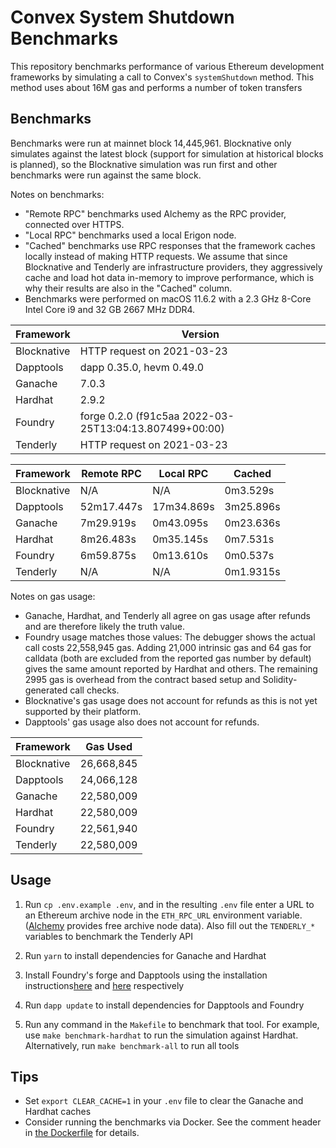 # Convex System Shutdown Benchmarks

This repository benchmarks performance of various Ethereum development
frameworks by simulating a call to Convex's `systemShutdown` method. This method
uses about 16M gas and performs a number of token transfers

## Benchmarks

Benchmarks were run at mainnet block 14,445,961. Blocknative only simulates against the latest block (support for simulation at historical blocks is planned), so the Blocknative simulation was run first and other benchmarks were run against the same block.

Notes on benchmarks:
- "Remote RPC" benchmarks used Alchemy as the RPC provider, connected over HTTPS.
- "Local RPC" benchmarks used a local Erigon node.
- "Cached" benchmarks use RPC responses that the framework caches locally instead of making HTTP requests. We assume that since Blocknative and Tenderly are infrastructure providers, they aggressively cache and load hot data in-memory to improve performance, which is why their results are also in the "Cached" column.
- Benchmarks were performed on macOS 11.6.2 with a 2.3 GHz 8-Core Intel Core i9 and 32 GB 2667 MHz DDR4.

| Framework   | Version                                                |
| ----------- | ------------------------------------------------------ |
| Blocknative | HTTP request on 2021-03-23                             |
| Dapptools   | dapp 0.35.0, hevm 0.49.0                               |
| Ganache     | 7.0.3                                                  |
| Hardhat     | 2.9.2                                                  |
| Foundry     | forge 0.2.0 (f91c5aa 2022-03-25T13:04:13.807499+00:00) |
| Tenderly    | HTTP request on 2021-03-23                             |

| Framework   | Remote RPC | Local RPC  | Cached    |
| ----------- | ---------- | ---------- | --------- |
| Blocknative | N/A        | N/A        | 0m3.529s  |
| Dapptools   | 52m17.447s | 17m34.869s | 3m25.896s |
| Ganache     | 7m29.919s  | 0m43.095s  | 0m23.636s |
| Hardhat     | 8m26.483s  | 0m35.145s  | 0m7.531s  |
| Foundry     | 6m59.875s  | 0m13.610s  | 0m0.537s  |
| Tenderly    | N/A        | N/A        | 0m1.9315s |

Notes on gas usage:
- Ganache, Hardhat, and Tenderly all agree on gas usage after refunds and are therefore likely the truth value.
- Foundry usage matches those values: The debugger shows the actual call costs 22,558,945 gas. Adding 21,000 intrinsic gas and 64 gas for calldata (both are excluded from the reported gas number by default) gives the same amount reported by Hardhat and others. The remaining 2995 gas is overhead from the contract based setup and Solidity-generated call checks.
- Blocknative's gas usage does not account for refunds as this is not yet supported by their platform.
- Dapptools' gas usage also does not account for refunds.

| Framework   | Gas Used   |
| ----------- | ---------- |
| Blocknative | 26,668,845 |
| Dapptools   | 24,066,128 |
| Ganache     | 22,580,009 |
| Hardhat     | 22,580,009 |
| Foundry     | 22,561,940 |
| Tenderly    | 22,580,009 |

## Usage

1. Run `cp .env.example .env`, and in the resulting `.env` file enter a URL to an Ethereum archive node in the `ETH_RPC_URL` environment variable. ([Alchemy](https://www.alchemy.com/) provides free archive node data). Also fill out the `TENDERLY_*` variables to benchmark the Tenderly API

2. Run `yarn` to install dependencies for Ganache and Hardhat

3. Install Foundry's forge and Dapptools using the installation instructions[here](https://github.com/gakonst/foundry/) and [here](https://github.com/dapphub/dapptools/) respectively

4. Run `dapp update` to install dependencies for Dapptools and Foundry

5. Run any command in the `Makefile` to benchmark that tool. For example, use `make benchmark-hardhat` to run the simulation against Hardhat. Alternatively, run `make benchmark-all` to run all tools

## Tips

- Set `export CLEAR_CACHE=1` in your `.env` file to clear the Ganache and Hardhat caches
- Consider running the benchmarks via Docker. See the comment header in [the Dockerfile](./Dockerfile) for details.